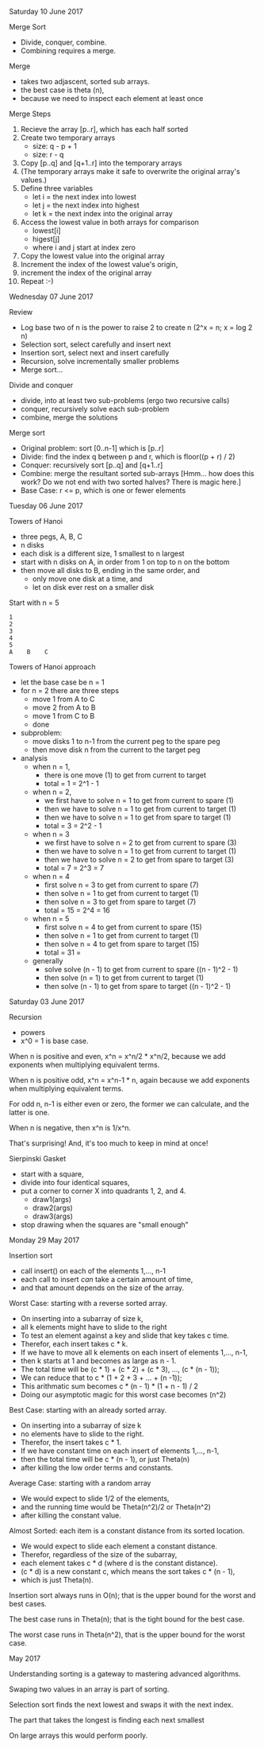 Saturday 10 June 2017

Merge Sort

* Divide, conquer, combine.
* Combining requires a merge.

Merge

* takes two adjascent, sorted sub arrays.
* the best case is theta (n), 
* because we need to inspect each element at least once

Merge Steps 

1. Recieve the array [p..r], which has each half sorted
1. Create two temporary arrays
    * size: q - p + 1 
    * size: r - q
1. Copy [p..q] and [q+1..r] into the temporary arrays
1. (The temporary arrays make it safe to overwrite the original array's values.)
1. Define three variables
    * let i = the next index into lowest
    * let j = the next index into highest
    * let k = the next index into the original array
1. Access the lowest value in both arrays for comparison
    * lowest[i]
    * higest[j]
    * where i and j start at index zero
1. Copy the lowest value into the original array
1. Increment the index of the lowest value's origin, 
1. increment the index of the original array
1. Repeat :-)

    

Wednesday 07 June 2017

Review

* Log base two of n is the power to raise 2 to create n (2^x = n; x = log 2 n)
* Selection sort, select carefully and insert next
* Insertion sort, select next and insert carefully
* Recursion, solve incrementally smaller problems
* Merge sort...

Divide and conquer

* divide, into at least two sub-problems (ergo two recursive calls)
* conquer, recursively solve each sub-problem
* combine, merge the solutions

Merge sort

* Original problem: sort [0..n-1] which is [p..r]
* Divide: find the index q between p and r, which is floor((p + r) / 2)
* Conquer: recursively sort [p..q] and [q+1..r]
* Combine: merge the resultant sorted sub-arrays [Hmm... how does this work? Do we not end with two sorted halves? There is magic here.]
* Base Case: r <= p, which is one or fewer elements


Tuesday 06 June 2017

Towers of Hanoi

* three pegs, A, B, C
* n disks
* each disk is a different size, 1 smallest to n largest
* start with n disks on A, in order from 1 on top to n on the bottom
* then move all disks to B, ending in the same order, and 
    * only move one disk at a time, and
    * let on disk ever rest on a smaller disk

Start with n = 5

```
1
2
3
4
5
A    B    C 
```

Towers of Hanoi approach

* let the base case be n = 1
* for n = 2 there are three steps
    * move 1 from A to C
    * move 2 from A to B
    * move 1 from C to B
    * done
* subproblem: 
    * move disks 1 to n-1 from the current peg to the spare peg
    * then move disk n from the current to the target peg
* analysis
    * when n = 1, 
        * there is one move (1) to get from current to target
        * total = 1 = 2^1 - 1 
    * when n = 2, 
        * we first have to solve n = 1 to get from current to spare (1)
        * then we have to solve n = 1 to get from current to target (1)
        * then we have to solve n = 1 to get from spare to target (1) 
        * total = 3 = 2^2 - 1
    * when n = 3
        * we first have to solve n = 2 to get from current to spare (3)
        * then we have to solve n = 1 to get from current to target (1)
        * then we have to solve n = 2 to get from spare to target (3)
        * total = 7 = 2^3 = 7
    * when n = 4
        * first solve n = 3 to get from current to spare (7)
        * then solve n = 1 to get from current to target (1)
        * then solve n = 3 to get from spare to target (7)
        * total = 15 = 2^4 = 16
    * when n = 5
        * first solve n = 4 to get from current to spare (15)
        * then solve n = 1 to get from current to target (1)
        * then solve n = 4 to get from spare to target (15)
        * total = 31 =  
    * generally
        * solve solve (n - 1) to get from current to spare ((n - 1)^2 - 1)
        * then solve (n = 1) to get from current to target (1)
        * then solve (n - 1) to get from spare to target ((n - 1)^2 - 1)

Saturday 03 June 2017 

Recursion

* powers
* x^0 = 1 is base case. 

When n is positive and even,
x^n = x^n/2 * x^n/2, because we add exponents when multiplying equivalent terms.

When n is positive odd, 
x^n = x^n-1 * n, again because we add exponents when multiplying equivalent terms.

For odd n, 
n-1 is either even or zero, 
the former we can calculate, and
the latter is one.

When n is negative, 
then x^n is 1/x^n.

That's surprising! And, it's too much to keep in mind at once!

Sierpinski Gasket

* start with a square, 
* divide into four identical squares, 
* put a corner to corner X into quadrants 1, 2, and 4. 
    * draw1(args)
    * draw2(args)
    * draw3(args)
* stop drawing when the squares are "small enough"

Monday 29 May 2017

Insertion sort

* call insert() on each of the elements 1,..., n-1
* each call to insert *can* take a certain amount of time,
* and that amount depends on the size of the array.

Worst Case: starting with a reverse sorted array.

* On inserting into a subarray of size k, 
* all k elements might have to slide to the right
* To test an element against a key and slide that key takes c time.
* Therefor, each insert takes c * k. 
* If we have to move all k elements on each insert of elements 1,..., n-1, 
* then k starts at 1 and becomes as large as n - 1. 
* The total time will be (c * 1) + (c * 2) + (c * 3), ..., (c * (n - 1));
* We can reduce that to c * (1 + 2 + 3 + ... + (n -1));
* This arithmatic sum becomes c * (n - 1) * (1 + n - 1) / 2
* Doing our asymptotic magic for this worst case becomes (n^2)

Best Case: starting with an already sorted array.

* On inserting into a subarray of size k
* no elements have to slide to the right. 
* Therefor, the insert takes c * 1. 
* If we have constant time on each insert of elements 1,..., n-1, 
* then the total time will be c * (n - 1), or just Theta(n) 
* after killing the low order terms and constants. 

Average Case: starting with a random array

* We would expect to slide 1/2 of the elements, 
* and the running time would be Theta(n^2)/2 or Theta(n^2)
* after killing the constant value.

Almost Sorted: each item is a constant distance from its sorted location. 

* We would expect to slide each element a constant distance. 
* Therefor, regardless of the size of the subarray, 
* each element takes c * d (where d is the constant distance). 
* (c * d) is a new constant c, which means the sort takes c * (n - 1), 
* which is just Theta(n). 

Insertion sort always runs in O(n);
that is the upper bound for the worst and best cases. 

The best case runs in Theta(n); 
that is the tight bound for the best case. 

The worst case runs in Theta(n^2), 
that is the upper bound for the worst case. 



May 2017

Understanding sorting
is a gateway
to mastering
advanced algorithms.

Swaping two values
in an array
is part of sorting.

Selection sort
finds the next lowest
and swaps it
with the next index.

The part that takes the longest
is finding each next smallest

On large arrays
this would perform poorly.


